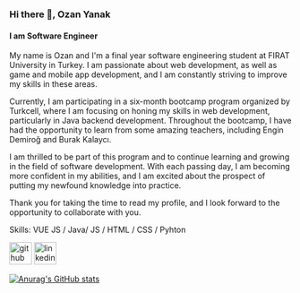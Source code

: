 ### Hi there 👋, Ozan Yanak
#### I am Software Engineer

My name is Ozan and I'm a final year software engineering student at FIRAT University in Turkey. I am passionate about web development, as well as game and mobile app development, and I am constantly striving to improve my skills in these areas.

Currently, I am participating in a six-month bootcamp program organized by Turkcell, where I am focusing on honing my skills in web development, particularly in Java backend development. Throughout the bootcamp, I have had the opportunity to learn from some amazing teachers, including Engin Demiroğ and Burak Kalaycı.

I am thrilled to be part of this program and to continue learning and growing in the field of software development. With each passing day, I am becoming more confident in my abilities, and I am excited about the prospect of putting my newfound knowledge into practice.

Thank you for taking the time to read my profile, and I look forward to the opportunity to collaborate with you.

Skills: VUE JS / Java/ JS / HTML / CSS / Pyhton



[<img src='https://cdn.jsdelivr.net/npm/simple-icons@3.0.1/icons/github.svg' alt='github' height='40'>](https://github.com/ozanyanak)  [<img src='https://cdn.jsdelivr.net/npm/simple-icons@3.0.1/icons/linkedin.svg' alt='linkedin' height='40'>](ozan-yanak-531bb7199/)  




[![Anurag's GitHub stats](https://github-readme-stats.vercel.app/api?username=ozanyanak)](https://github.com/anuraghazra/github-readme-stats)
<!--  ![Top Langs](https://github-readme-stats.vercel.app/api/top-langs/?username=ozanyanak&layout=compact)
 -->


